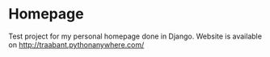 # Homepage 
Test project for my personal homepage done in Django.
Website is available on http://traabant.pythonanywhere.com/
